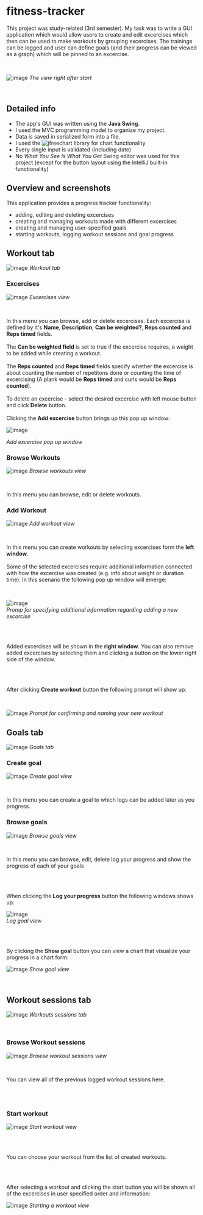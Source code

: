 # fitness-tracker
This project was study-related (3rd semester). My task was to write a GUI application which would allow users to create and edit excercises which then can be used to make workouts by grouping excercises. The trainings can be logged and user can define goals (and their progress can be viewed as a graph) which will be pinned to an excercise.

<br>

![image](https://github.com/user-attachments/assets/5d260984-6da1-414b-9c38-e95af115d3c7)
*The view right after start*

<br>

## Detailed info
*   The app's GUI was written using the **Java Swing**.
*   I used the MVC programming model to organize my project.
*   Data is saved in serialized form into a file.
*   I used the ![jfreechart](https://www.jfree.org/jfreechart/) library for chart functionality
*   Every single input is validated (including date)
*   No *What You See Is What You Get* Swing editor was used for this project (except for the button layout using the IntelliJ built-in functionality) 

## Overview and screenshots
This application provides a progress tracker functionality:
*   adding, editing and deleting excercises
*   creating and managing workouts made with different excercises
*   creating and managing user-specified goals
*   starting workouts, logging workout sessions and goal progress

## Workout tab
![image](https://github.com/user-attachments/assets/c7a924c5-cd5e-47b8-80b8-b062f87ce2e1)
*Workout tab*

### Excercises
![image](https://github.com/user-attachments/assets/0e8f5c06-f938-49fb-bf00-00fe8beb1edd)
*Excercises view*

<br>

In this menu you can browse, add or delete excercises. Each excercise is defined by it's **Name**, **Description**, **Can be weighted?**, **Reps counted** and **Reps timed** fields.
<br>
<br>
The **Can be weighted field** is set to true if the excercise requires, a weight to be added while creating a workout.
<br>
<br>
The **Reps counted** and **Reps timed** fields specify whether the excercise is about counting the number of repetitons done or counting the time of excercising (A plank would be **Reps timed** and curls would be **Reps counted**).
<br>
<br>
To delete an excercise - select the desired excercise with left mouse button and click **Delete** button.
<br>
<br>
Clicking the **Add excercise** button brings up this pop up window:

![image](https://github.com/user-attachments/assets/04edc742-36e9-49bb-8808-16b7ef1cd013)

*Add excercise pop up window*

### Browse Workouts
![image](https://github.com/user-attachments/assets/d0fceabb-9c33-4359-a421-09878ff79870)
*Browse workouts view*

<br>

In this menu you can browse, edit or delete workouts.

### Add Workout
![image](https://github.com/user-attachments/assets/7249fa3d-08bc-432d-a143-ffcbc1b99db9)
*Add workout view*

<br>

In this menu you can create workouts by selecting excercises form the **left window**.
<br>
<br>
Some of the selected excercises require additional information connected with how the excercise was created (e.g. info about weight or duration time). In this scenario the following pop up window will emerge:

<br>

![image](https://github.com/user-attachments/assets/333028a3-2c50-4d48-8b14-4137a3193c98)
<br>
*Promp for specifying additional information regarding adding a new excercise*

<br>
<br>

Added excercises will be shown in the **right window**. You can also remove added excercises by selecting them and clicking a button on the lower right side of the window.

<br>
<br>

After clicking **Create workout** button the following prompt will show up:

<br>

![image](https://github.com/user-attachments/assets/698add6a-5ca8-41d1-bfa1-2cce1129ea68)
*Prompt for confirming and naming your new workout*

## Goals tab
![image](https://github.com/user-attachments/assets/19178d83-9e0c-49d5-a167-65e579d7df19)
*Goals tab*

### Create goal
![image](https://github.com/user-attachments/assets/a387d823-cb8b-4bc8-a537-8033559dd463)
*Create goal view*

<br>

In this menu you can create a goal to which logs can be added later as you progress.

### Browse goals
![image](https://github.com/user-attachments/assets/b7b202ac-422c-4c71-a587-5d348e510f8f)
*Browse goals view*

<br>

In this menu you can browse, edit, delete log your progress and show the progress of each of your goals

<br>
<br>

When clicking the **Log your progress** button the following windows shows up:

![image](https://github.com/user-attachments/assets/e650ddbd-5c98-468a-8578-331f0cc35d4a)
<br>
*Log goal view*

<br>
<br>

By clicking the **Show goal** button you can view a chart that visualize your progress in a chart form:

![image](https://github.com/user-attachments/assets/f0ca55a4-a7e7-4195-8ef5-9832b741b2b2)
*Show goal view*

<br>

## Workout sessions tab
![image](https://github.com/user-attachments/assets/0ddb94c8-470a-478a-8302-193fd0e3411c)
*Workouts sessions tab*

<br>

### Browse Workout sessions
![image](https://github.com/user-attachments/assets/9913c1f4-3356-4d2e-8200-8678e8ecd687)
*Browse workout sessions view*

<br>

You can view all of the previous logged workout sessions here.

<br>
<br>

### Start workout
![image](https://github.com/user-attachments/assets/86cdb994-85a8-43a2-9445-d1e3903ccc19)
*Start workout view*

<br>
<br>

You can choose your workout from the list of created workouts.

<br>
<br>

After selecting a workout and clicking the start button you will be shown all of the excercises in user specified order and information:

![image](https://github.com/user-attachments/assets/e6bc7081-d775-47e6-a202-3624e50d7dcc)
*Starting a workout view*
